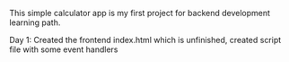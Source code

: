 This simple calculator app is my first project for backend development learning path.

Day 1: Created the frontend index.html which is unfinished, created script file with some event handlers
